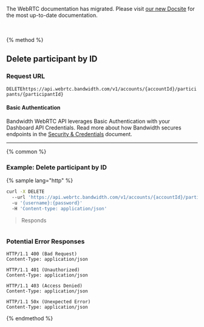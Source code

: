 <div id="banner">
  <div class="bannerContainer">
    <p>The WebRTC documentation has migrated. Please visit <a href="https://new.dev.bandwidth.com/apis/webrtc#operation/deleteParticipant">our new Docsite</a> for the most up-to-date documentation.</p>
    <p id="bannerClose"><i class="fa fa-close"></i></p>
  </div>
</div>
<br/>
<br/>
{% method %}

## Delete participant by ID


### Request URL
<code class="delete">DELETE</code>`https://api.webrtc.bandwidth.com/v1/accounts/{accountId}/participants/{participantId}`

#### Basic Authentication

Bandwidth WebRTC API leverages Basic Authentication with your Dashboard API Credentials. Read more about how Bandwidth secures endpoints in the [Security & Credentials](../../../guides/accountCredentials.md) document.

---




{% common %}

### Example: Delete participant by ID

{% sample lang="http" %}
```bash
curl -X DELETE
  --url 'https://api.webrtc.bandwidth.com/v1/accounts/{accountId}/participants/{participantId}'
  -u '{username}:{password}'
  -H 'Content-type: application/json'
```

> Responds

```json

```

### Potential Error Responses

```http
HTTP/1.1 400 (Bad Request)
Content-Type: application/json
```

```http
HTTP/1.1 401 (Unauthorized)
Content-Type: application/json
```

```http
HTTP/1.1 403 (Access Denied)
Content-Type: application/json
```

```http
HTTP/1.1 50x (Unexpected Error)
Content-Type: application/json
```

{% endmethod %}
